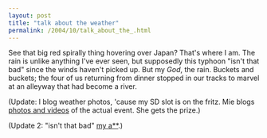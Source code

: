 ```yaml
---
layout: post
title: "talk about the weather"
permalink: /2004/10/talk_about_the_.html
---
```


<p>See that big red spirally thing hovering over Japan?  That's where I am.  The rain is unlike anything I've ever seen, but supposedly this typhoon "isn't that bad" since the winds haven't picked up.  But my <em>God</em>, the rain.  Buckets and buckets; the four of us returning from dinner stopped in our tracks to marvel at an alleyway that had become a river.</p>

<p>(Update:  I blog weather photos, 'cause my SD slot is on the fritz.  Mie blogs <a href="http://kokochi.com/archives/000848.shtml">photos and videos</a> of the actual event.  She gets the prize.)</p>

<p>(Update 2:  "isn't that bad" <a href="http://story.news.yahoo.com/news?tmpl=story2&u=/nm/20041021/ts_nm/weather_japan_typhoon_dc">my a**</a>.)  </p>


